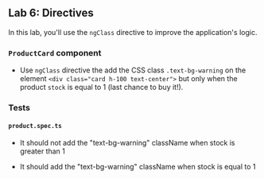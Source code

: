 ## Lab 6: Directives

In this lab, you'll use the `ngClass` directive to improve the application's logic.

### `ProductCard` component

- Use `ngClass` directive the add the CSS class `.text-bg-warning` on the element `<div class="card h-100 text-center">` but only when the product `stock` is equal to 1 (last chance to buy it!).

### Tests

#### `product.spec.ts`

- It should not add the "text-bg-warning" className when stock is greater than 1

- It should add the "text-bg-warning" className when stock is equal to 1

<div class="pb"></div>
